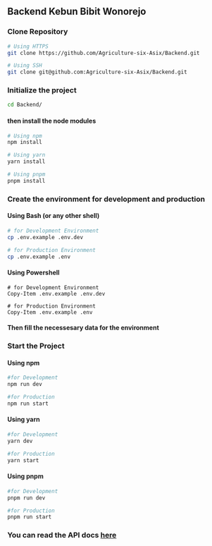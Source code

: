 ## Backend Kebun Bibit Wonorejo

### Clone Repository
```bash
# Using HTTPS
git clone https://github.com/Agriculture-six-Asix/Backend.git
```
```bash
# Using SSH
git clone git@github.com:Agriculture-six-Asix/Backend.git
```

### Initialize the project
```bash
cd Backend/
```
#### then install the node modules
```bash
# Using npm
npm install
```
```bash
# Using yarn
yarn install
```
```bash
# Using pnpm
pnpm install
```

### Create the environment for development and production
#### Using Bash (or any other shell)
```bash
# for Development Environment
cp .env.example .env.dev
```
```bash
# for Production Environment
cp .env.example .env
```
#### Using Powershell
```pwsh
# for Development Environment 
Copy-Item .env.example .env.dev
```
```pwsh
# for Production Environment
Copy-Item .env.example .env
```
#### Then fill the necessesary data for the environment
### Start the Project
#### Using npm
```bash
#for Development
npm run dev
```
```bash
#for Production
npm run start
```
#### Using yarn
```bash
#for Development
yarn dev
```
```bash
#for Production
yarn start
```
#### Using pnpm
```bash
#for Development
pnpm run dev
```
```bash
#for Production
pnpm run start
```

### You can read the API docs [here](./docs/)